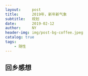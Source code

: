 ```yaml
---
layout:     post
title:      2019年，新年新气象
subtitle:   规划
date:       2019-02-12
author:     NY
header-img: img/post-bg-coffee.jpeg
catalog: true
tags:
    - 随性
---
```


## 回乡感想

